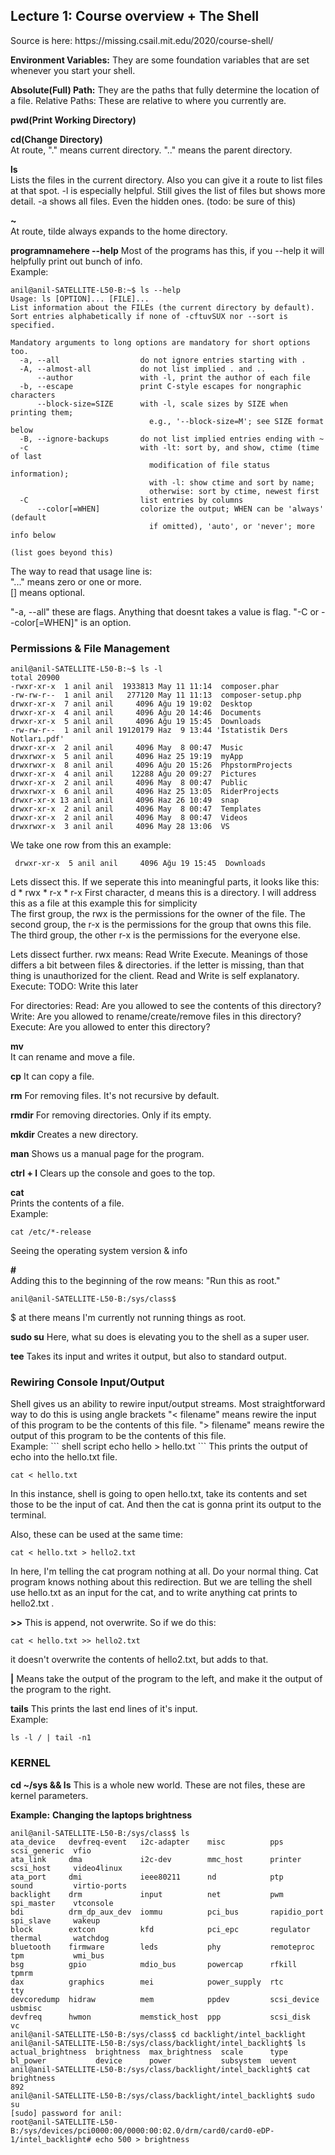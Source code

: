 <h2>Lecture 1: Course overview + The Shell</h2>
Source is here: https://missing.csail.mit.edu/2020/course-shell/

**Environment Variables:**
They are some foundation variables that are set whenever you start your shell.

**Absolute(Full) Path:** 
They are the paths that fully determine the location of a file.
Relative Paths: These are relative to where you currently are.

**pwd(Print Working Directory)**

**cd(Change Directory)**<br>
	At route, "." means current directory. ".." means the parent directory. 

**ls**<br>
	Lists the files in the current directory. Also you can give it a route to list files at that spot.
	-l is especially helpful. Still gives the list of files but shows more detail. 
	-a shows all files. Even the hidden ones. (todo: be sure of this)

**~**<br>
At route, tilde always expands to the home directory.

**programnamehere --help**
Most of the programs has this, if you --help it will helpfully print out bunch of info.<br>
Example:
```shell script
anil@anil-SATELLITE-L50-B:~$ ls --help
Usage: ls [OPTION]... [FILE]...
List information about the FILEs (the current directory by default).
Sort entries alphabetically if none of -cftuvSUX nor --sort is specified.

Mandatory arguments to long options are mandatory for short options too.
  -a, --all                  do not ignore entries starting with .
  -A, --almost-all           do not list implied . and ..
      --author               with -l, print the author of each file
  -b, --escape               print C-style escapes for nongraphic characters
      --block-size=SIZE      with -l, scale sizes by SIZE when printing them;
                               e.g., '--block-size=M'; see SIZE format below
  -B, --ignore-backups       do not list implied entries ending with ~
  -c                         with -lt: sort by, and show, ctime (time of last
                               modification of file status information);
                               with -l: show ctime and sort by name;
                               otherwise: sort by ctime, newest first
  -C                         list entries by columns
      --color[=WHEN]         colorize the output; WHEN can be 'always' (default
                               if omitted), 'auto', or 'never'; more info below

(list goes beyond this)
```
 The way to read that usage line is: <br>
 "..." means zero or one or more. <br>
 [] means optional.<br>

"-a, --all" these are flags. Anything that doesnt takes a value is flag.
"-C or --color[=WHEN]" is an option.

 <h3>Permissions & File Management</h3>
 
 ```shell script
 anil@anil-SATELLITE-L50-B:~$ ls -l
 total 20900
 -rwxr-xr-x  1 anil anil  1933813 May 11 11:14  composer.phar
 -rw-rw-r--  1 anil anil   277120 May 11 11:13  composer-setup.php
 drwxr-xr-x  7 anil anil     4096 Ağu 19 19:02  Desktop
 drwxr-xr-x  4 anil anil     4096 Ağu 20 14:46  Documents
 drwxr-xr-x  5 anil anil     4096 Ağu 19 15:45  Downloads
 -rw-rw-r--  1 anil anil 19120179 Haz  9 13:44 'İstatistik Ders Notları.pdf'
 drwxr-xr-x  2 anil anil     4096 May  8 00:47  Music
 drwxrwxr-x  5 anil anil     4096 Haz 25 19:19  myApp
 drwxrwxr-x  8 anil anil     4096 Ağu 20 15:26  PhpstormProjects
 drwxr-xr-x  4 anil anil    12288 Ağu 20 09:27  Pictures
 drwxr-xr-x  2 anil anil     4096 May  8 00:47  Public
 drwxrwxr-x  6 anil anil     4096 Haz 25 13:05  RiderProjects
 drwxr-xr-x 13 anil anil     4096 Haz 26 10:49  snap
 drwxr-xr-x  2 anil anil     4096 May  8 00:47  Templates
 drwxr-xr-x  2 anil anil     4096 May  8 00:47  Videos
 drwxrwxr-x  3 anil anil     4096 May 28 13:06  VS
```

We take one row from this an example:
``` shell script
 drwxr-xr-x  5 anil anil     4096 Ağu 19 15:45  Downloads
```
 Lets dissect this. If we seperate this into meaningful parts, it looks like this:<br>
 d * rwx * r-x * r-x 
 First character, d means this is a directory. I will address this as a file at this example this for simplicity<br>
 The first group, the rwx is the permissions for the owner of the file.
 The second group, the r-x is the permissions for the group that owns this file.
 The third group, the other r-x is the permissions for the everyone else.
 
 Lets dissect further. rwx means: Read Write Execute. Meanings of those differs a bit between files & directories.
 if the letter is missing, than that thing is unauthorized for the client.
 Read and Write is self explanatory.
 Execute: TODO: Write this later
 
 For directories: 
 Read: Are you allowed to see the contents of this directory?
 Write: Are you allowed to rename/create/remove files in this directory?
 Execute: Are you allowed to enter this directory?
 
 **mv**<br>
    It can rename and move a file.
 
 **cp**
     It can copy a file.
 
 **rm**
      For removing files. It's not recursive by default.
      
**rmdir**
    For removing directories. Only if its empty.
    
**mkdir**
    Creates a new directory.

**man**
    Shows us a manual page for the program.
    
**ctrl + l**
    Clears up the console and goes to the top.
    
**cat**<br>
    Prints the contents of a file.<br>
Example:
``` shell script
cat /etc/*-release
```
Seeing the operating system version & info   

**#**<br>
    Adding this to the beginning of the row means: "Run this as root."
``` shell script
anil@anil-SATELLITE-L50-B:/sys/class$
```
$ at there means I'm currently not running things as root.

**sudo su**
    Here, what su does is elevating you to the shell as a super user.

**tee**
    Takes its input and writes it output, but also to standard output.

<h3>Rewiring Console Input/Output</h3>
Shell gives us an ability to rewire input/output streams.
Most straightforward way to do this is using angle brackets
"< filename" means rewire the input of this program to be the contents of this file.
"> filename" means rewire the output of this program to be the contents of this file.<br>
Example:
``` shell script
echo hello > hello.txt
```
This prints the output of echo into the hello.txt file.

``` shell script
cat < hello.txt
```
In this instance, shell is going to open hello.txt, take its contents and set those to be the input of cat.
And then the cat is gonna print its output to the terminal.

Also, these can be used at the same time:
``` shell script
cat < hello.txt > hello2.txt
```
In here, I'm telling the cat program nothing at all. Do your normal thing. Cat program knows nothing about this redirection.
But we are telling the shell use hello.txt as an input for the cat, and to write anything cat prints to hello2.txt .


**>>**
    This is append, not overwrite. So if we do this:
``` shell script
cat < hello.txt >> hello2.txt
```
it doesn't overwrite the contents of hello2.txt, but adds to that.

**|**
    Means take the output of the program to the left, and make it the output of the program to the right.
    
**tails** 
    This prints the last end lines of it's input.<br>
Example:
``` shell script
ls -l / | tail -n1
```

<h3>KERNEL</h3>
<strong>cd ~/sys && ls</strong>
    This is a whole new world. These are not files, these are kernel parameters.

**Example:**
**Changing the laptops brightness**
``` shell script
anil@anil-SATELLITE-L50-B:/sys/class$ ls
ata_device   devfreq-event   i2c-adapter    misc          pps           scsi_generic  vfio
ata_link     dma             i2c-dev        mmc_host      printer       scsi_host     video4linux
ata_port     dmi             ieee80211      nd            ptp           sound         virtio-ports
backlight    drm             input          net           pwm           spi_master    vtconsole
bdi          drm_dp_aux_dev  iommu          pci_bus       rapidio_port  spi_slave     wakeup
block        extcon          kfd            pci_epc       regulator     thermal       watchdog
bluetooth    firmware        leds           phy           remoteproc    tpm           wmi_bus
bsg          gpio            mdio_bus       powercap      rfkill        tpmrm
dax          graphics        mei            power_supply  rtc           tty
devcoredump  hidraw          mem            ppdev         scsi_device   usbmisc
devfreq      hwmon           memstick_host  ppp           scsi_disk     vc
anil@anil-SATELLITE-L50-B:/sys/class$ cd backlight/intel_backlight
anil@anil-SATELLITE-L50-B:/sys/class/backlight/intel_backlight$ ls
actual_brightness  brightness  max_brightness  scale      type
bl_power           device      power           subsystem  uevent
anil@anil-SATELLITE-L50-B:/sys/class/backlight/intel_backlight$ cat brightness 
892
anil@anil-SATELLITE-L50-B:/sys/class/backlight/intel_backlight$ sudo su
[sudo] password for anil: 
root@anil-SATELLITE-L50-B:/sys/devices/pci0000:00/0000:00:02.0/drm/card0/card0-eDP-1/intel_backlight# echo 500 > brightness
```
